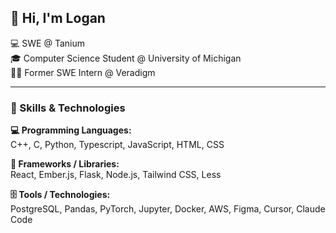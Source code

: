 ## 👋 Hi, I'm Logan

💻 SWE @ Tanium  
🎓 Computer Science Student @ University of Michigan  
👨‍💻 Former SWE Intern @ Veradigm  

---

### 🧠 Skills & Technologies

**💻 Programming Languages:**  
C++, C, Python, Typescript, JavaScript, HTML, CSS

**🧰 Frameworks / Libraries:**  
React, Ember.js, Flask, Node.js, Tailwind CSS, Less

**🗄️ Tools / Technologies:**  
PostgreSQL, Pandas, PyTorch, Jupyter, Docker, AWS, Figma, Cursor, Claude Code

